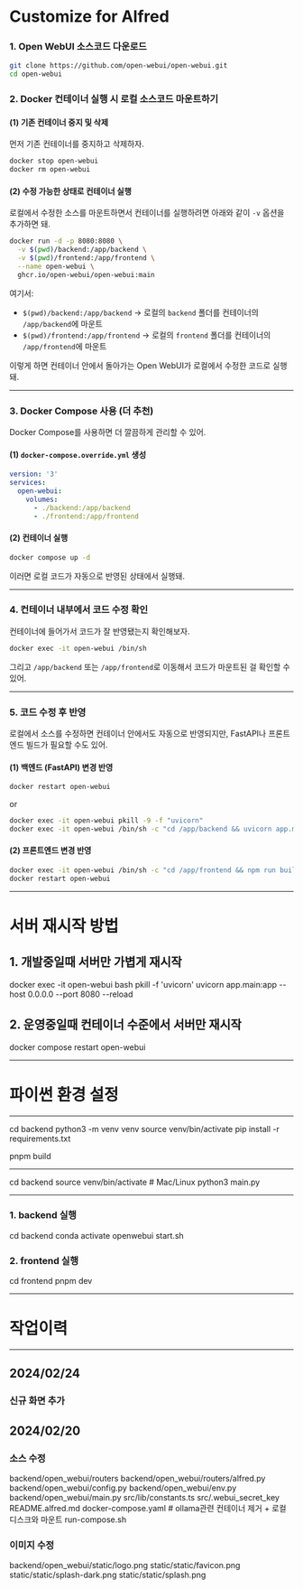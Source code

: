 # Customize for Alfred


### **1. Open WebUI 소스코드 다운로드**
```bash
git clone https://github.com/open-webui/open-webui.git
cd open-webui
```

### **2. Docker 컨테이너 실행 시 로컬 소스코드 마운트하기**
#### **(1) 기존 컨테이너 중지 및 삭제**
먼저 기존 컨테이너를 중지하고 삭제하자.
```bash
docker stop open-webui
docker rm open-webui
```

#### **(2) 수정 가능한 상태로 컨테이너 실행**
로컬에서 수정한 소스를 마운트하면서 컨테이너를 실행하려면 아래와 같이 `-v` 옵션을 추가하면 돼.

```bash
docker run -d -p 8080:8080 \
  -v $(pwd)/backend:/app/backend \
  -v $(pwd)/frontend:/app/frontend \
  --name open-webui \
  ghcr.io/open-webui/open-webui:main
```

여기서:
- `$(pwd)/backend:/app/backend` → 로컬의 `backend` 폴더를 컨테이너의 `/app/backend`에 마운트
- `$(pwd)/frontend:/app/frontend` → 로컬의 `frontend` 폴더를 컨테이너의 `/app/frontend`에 마운트

이렇게 하면 컨테이너 안에서 돌아가는 Open WebUI가 로컬에서 수정한 코드로 실행돼.

---

### **3. Docker Compose 사용 (더 추천)**
Docker Compose를 사용하면 더 깔끔하게 관리할 수 있어.

#### **(1) `docker-compose.override.yml` 생성**
```yaml
version: '3'
services:
  open-webui:
    volumes:
      - ./backend:/app/backend
      - ./frontend:/app/frontend
```

#### **(2) 컨테이너 실행**
```bash
docker compose up -d
```
이러면 로컬 코드가 자동으로 반영된 상태에서 실행돼.

---

### **4. 컨테이너 내부에서 코드 수정 확인**
컨테이너에 들어가서 코드가 잘 반영됐는지 확인해보자.
```bash
docker exec -it open-webui /bin/sh
```
그리고 `/app/backend` 또는 `/app/frontend`로 이동해서 코드가 마운트된 걸 확인할 수 있어.

---

### **5. 코드 수정 후 반영**
로컬에서 소스를 수정하면 컨테이너 안에서도 자동으로 반영되지만, FastAPI나 프론트엔드 빌드가 필요할 수도 있어.

#### **(1) 백엔드 (FastAPI) 변경 반영**
```bash
docker restart open-webui
```
or
```bash
docker exec -it open-webui pkill -9 -f "uvicorn"
docker exec -it open-webui /bin/sh -c "cd /app/backend && uvicorn app.main:app --host 0.0.0.0 --port 8080"
```

#### **(2) 프론트엔드 변경 반영**
```bash
docker exec -it open-webui /bin/sh -c "cd /app/frontend && npm run build"
docker restart open-webui
```

---

# 서버 재시작 방법

## 1. 개발중일때 서버만 가볍게 재시작
docker exec -it open-webui bash
pkill -f 'uvicorn'
uvicorn app.main:app --host 0.0.0.0 --port 8080 --reload

## 2. 운영중일때 컨테이너 수준에서 서버만 재시작
docker compose restart open-webui



----------------------------------
# 파이썬 환경 설정
----------------------------------
cd backend
python3 -m venv venv
source venv/bin/activate
pip install -r requirements.txt

pnpm build

---
cd backend
source venv/bin/activate  # Mac/Linux
python3 main.py

---
### 1. backend 실행
cd backend 
conda activate openwebui
start.sh

### 2. frontend 실행
cd frontend 
pnpm dev



----------------------------------
# 작업이력
----------------------------------

## 2024/02/24

### 신규 화면 추가



## 2024/02/20
### 소스 수정
backend/open_webui/routers
backend/open_webui/routers/alfred.py
backend/open_webui/config.py
backend/open_webui/env.py
backend/open_webui/main.py
src/lib/constants.ts
src/.webui_secret_key
README.alfred.md
docker-compose.yaml # ollama관련 컨테이너 제거 + 로컬디스크와 마운트
run-compose.sh

### 이미지 수정
backend/open_webui/static/logo.png
static/static/favicon.png
static/static/splash-dark.png
static/static/splash.png
